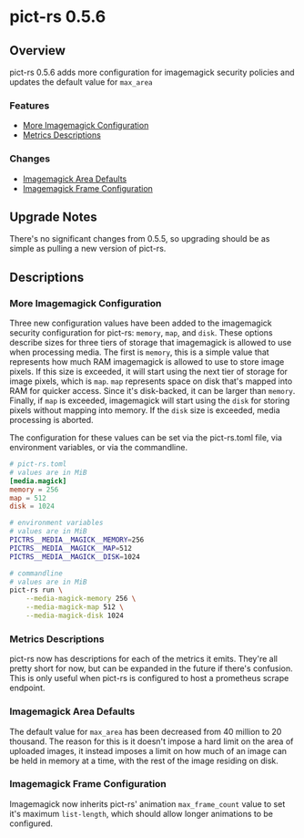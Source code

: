 # pict-rs 0.5.6

## Overview

pict-rs 0.5.6 adds more configuration for imagemagick security policies and updates the default
value for `max_area`

### Features

- [More Imagemagick Configuration](#more-imagemagick-configuration)
- [Metrics Descriptions](#metrics-descriptions)


### Changes

- [Imagemagick Area Defaults](#imagemagick-area-defaults)
- [Imagemagick Frame Configuration](#imagemagick-frame-configuration)


## Upgrade Notes

There's no significant changes from 0.5.5, so upgrading should be as simple as pulling a new version
of pict-rs.


## Descriptions

### More Imagemagick Configuration

Three new configuration values have been added to the imagemagick security configuration for
pict-rs: `memory`, `map`, and `disk`. These options describe sizes for three tiers of storage that
imagemagick is allowed to use when processing media. The first is `memory`, this is a simple value
that represents how much RAM imagemagick is allowed to use to store image pixels. If this size is
exceeded, it will start using the next tier of storage for image pixels, which is `map`. `map`
represents space on disk that's mapped into RAM for quicker access. Since it's disk-backed, it can
be larger than `memory`. Finally, if `map` is exceeded, imagemagick will start using the `disk` for
storing pixels without mapping into memory. If the `disk` size is exceeded, media processing is
aborted.

The configuration for these values can be set via the pict-rs.toml file, via environment variables,
or via the commandline.
```toml
# pict-rs.toml
# values are in MiB
[media.magick]
memory = 256
map = 512
disk = 1024
```
```bash
# environment variables
# values are in MiB
PICTRS__MEDIA__MAGICK__MEMORY=256
PICTRS__MEDIA__MAGICK__MAP=512
PICTRS__MEDIA__MAGICK__DISK=1024
```
```bash
# commandline
# values are in MiB
pict-rs run \
    --media-magick-memory 256 \
    --media-magick-map 512 \
    --media-magick-disk 1024
```


### Metrics Descriptions

pict-rs now has descriptions for each of the metrics it emits. They're all pretty short for now, but
can be expanded in the future if there's confusion. This is only useful when pict-rs is configured
to host a prometheus scrape endpoint.


### Imagemagick Area Defaults

The default value for `max_area` has been decreased from 40 million to 20 thousand. The reason for
this is it doesn't impose a hard limit on the area of uploaded images, it instead imposes a limit on
how much of an image can be held in memory at a time, with the rest of the image residing on disk.


### Imagemagick Frame Configuration

Imagemagick now inherits pict-rs' animation `max_frame_count` value to set it's maximum
`list-length`, which should allow longer animations to be configured.
